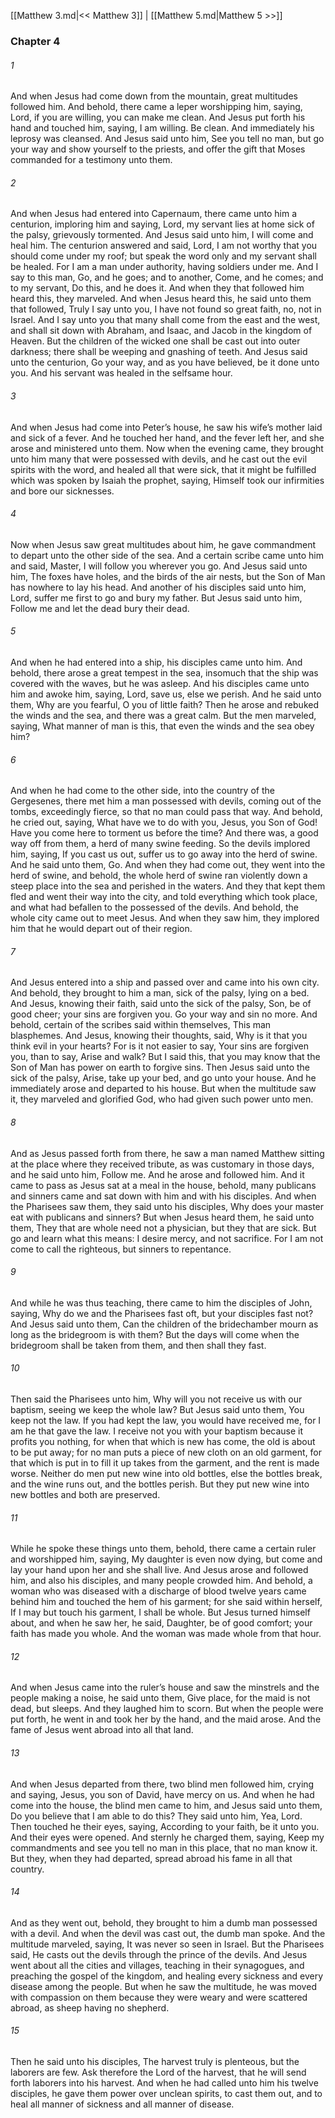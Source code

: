 [[Matthew 3.md|<< Matthew 3]]  |  [[Matthew 5.md|Matthew 5 >>]]

### Chapter 4
###### 1
And when Jesus had come down from the mountain, great multitudes followed him. And behold, there came a leper worshipping him, saying, Lord, if you are willing, you can make me clean. And Jesus put forth his hand and touched him, saying, I am willing. Be clean. And immediately his leprosy was cleansed. And Jesus said unto him, See you tell no man, but go your way and show yourself to the priests, and offer the gift that Moses commanded for a testimony unto them.

###### 2
And when Jesus had entered into Capernaum, there came unto him a centurion, imploring him and saying, Lord, my servant lies at home sick of the palsy, grievously tormented. And Jesus said unto him, I will come and heal him. The centurion answered and said, Lord, I am not worthy that you should come under my roof; but speak the word only and my servant shall be healed. For I am a man under authority, having soldiers under me. And I say to this man, Go, and he goes; and to another, Come, and he comes; and to my servant, Do this, and he does it. And when they that followed him heard this, they marveled. And when Jesus heard this, he said unto them that followed, Truly I say unto you, I have not found so great faith, no, not in Israel. And I say unto you that many shall come from the east and the west, and shall sit down with Abraham, and Isaac, and Jacob in the kingdom of Heaven. But the children of the wicked one shall be cast out into outer darkness; there shall be weeping and gnashing of teeth. And Jesus said unto the centurion, Go your way, and as you have believed, be it done unto you. And his servant was healed in the selfsame hour.

###### 3
And when Jesus had come into Peter’s house, he saw his wife’s mother laid and sick of a fever. And he touched her hand, and the fever left her, and she arose and ministered unto them. Now when the evening came, they brought unto him many that were possessed with devils, and he cast out the evil spirits with the word, and healed all that were sick, that it might be fulfilled which was spoken by Isaiah the prophet, saying, Himself took our infirmities and bore our sicknesses.

###### 4
Now when Jesus saw great multitudes about him, he gave commandment to depart unto the other side of the sea. And a certain scribe came unto him and said, Master, I will follow you wherever you go. And Jesus said unto him, The foxes have holes, and the birds of the air nests, but the Son of Man has nowhere to lay his head. And another of his disciples said unto him, Lord, suffer me first to go and bury my father. But Jesus said unto him, Follow me and let the dead bury their dead.

###### 5
And when he had entered into a ship, his disciples came unto him. And behold, there arose a great tempest in the sea, insomuch that the ship was covered with the waves, but he was asleep. And his disciples came unto him and awoke him, saying, Lord, save us, else we perish. And he said unto them, Why are you fearful, O you of little faith? Then he arose and rebuked the winds and the sea, and there was a great calm. But the men marveled, saying, What manner of man is this, that even the winds and the sea obey him?

###### 6
And when he had come to the other side, into the country of the Gergesenes, there met him a man possessed with devils, coming out of the tombs, exceedingly fierce, so that no man could pass that way. And behold, he cried out, saying, What have we to do with you, Jesus, you Son of God! Have you come here to torment us before the time? And there was, a good way off from them, a herd of many swine feeding. So the devils implored him, saying, If you cast us out, suffer us to go away into the herd of swine. And he said unto them, Go. And when they had come out, they went into the herd of swine, and behold, the whole herd of swine ran violently down a steep place into the sea and perished in the waters. And they that kept them fled and went their way into the city, and told everything which took place, and what had befallen to the possessed of the devils. And behold, the whole city came out to meet Jesus. And when they saw him, they implored him that he would depart out of their region.

###### 7
And Jesus entered into a ship and passed over and came into his own city. And behold, they brought to him a man, sick of the palsy, lying on a bed. And Jesus, knowing their faith, said unto the sick of the palsy, Son, be of good cheer; your sins are forgiven you. Go your way and sin no more. And behold, certain of the scribes said within themselves, This man blasphemes. And Jesus, knowing their thoughts, said, Why is it that you think evil in your hearts? For is it not easier to say, Your sins are forgiven you, than to say, Arise and walk? But I said this, that you may know that the Son of Man has power on earth to forgive sins. Then Jesus said unto the sick of the palsy, Arise, take up your bed, and go unto your house. And he immediately arose and departed to his house. But when the multitude saw it, they marveled and glorified God, who had given such power unto men.

###### 8
And as Jesus passed forth from there, he saw a man named Matthew sitting at the place where they received tribute, as was customary in those days, and he said unto him, Follow me. And he arose and followed him. And it came to pass as Jesus sat at a meal in the house, behold, many publicans and sinners came and sat down with him and with his disciples. And when the Pharisees saw them, they said unto his disciples, Why does your master eat with publicans and sinners? But when Jesus heard them, he said unto them, They that are whole need not a physician, but they that are sick. But go and learn what this means: I desire mercy, and not sacrifice. For I am not come to call the righteous, but sinners to repentance.

###### 9
And while he was thus teaching, there came to him the disciples of John, saying, Why do we and the Pharisees fast oft, but your disciples fast not? And Jesus said unto them, Can the children of the bridechamber mourn as long as the bridegroom is with them? But the days will come when the bridegroom shall be taken from them, and then shall they fast.

###### 10
Then said the Pharisees unto him, Why will you not receive us with our baptism, seeing we keep the whole law? But Jesus said unto them, You keep not the law. If you had kept the law, you would have received me, for I am he that gave the law. I receive not you with your baptism because it profits you nothing, for when that which is new has come, the old is about to be put away; for no man puts a piece of new cloth on an old garment, for that which is put in to fill it up takes from the garment, and the rent is made worse. Neither do men put new wine into old bottles, else the bottles break, and the wine runs out, and the bottles perish. But they put new wine into new bottles and both are preserved.

###### 11
While he spoke these things unto them, behold, there came a certain ruler and worshipped him, saying, My daughter is even now dying, but come and lay your hand upon her and she shall live. And Jesus arose and followed him, and also his disciples, and many people crowded him. And behold, a woman who was diseased with a discharge of blood twelve years came behind him and touched the hem of his garment; for she said within herself, If I may but touch his garment, I shall be whole. But Jesus turned himself about, and when he saw her, he said, Daughter, be of good comfort; your faith has made you whole. And the woman was made whole from that hour.

###### 12
And when Jesus came into the ruler’s house and saw the minstrels and the people making a noise, he said unto them, Give place, for the maid is not dead, but sleeps. And they laughed him to scorn. But when the people were put forth, he went in and took her by the hand, and the maid arose. And the fame of Jesus went abroad into all that land.

###### 13
And when Jesus departed from there, two blind men followed him, crying and saying, Jesus, you son of David, have mercy on us. And when he had come into the house, the blind men came to him, and Jesus said unto them, Do you believe that I am able to do this? They said unto him, Yea, Lord. Then touched he their eyes, saying, According to your faith, be it unto you. And their eyes were opened. And sternly he charged them, saying, Keep my commandments and see you tell no man in this place, that no man know it. But they, when they had departed, spread abroad his fame in all that country.

###### 14
And as they went out, behold, they brought to him a dumb man possessed with a devil. And when the devil was cast out, the dumb man spoke. And the multitude marveled, saying, It was never so seen in Israel. But the Pharisees said, He casts out the devils through the prince of the devils. And Jesus went about all the cities and villages, teaching in their synagogues, and preaching the gospel of the kingdom, and healing every sickness and every disease among the people. But when he saw the multitude, he was moved with compassion on them because they were weary and were scattered abroad, as sheep having no shepherd.

###### 15
Then he said unto his disciples, The harvest truly is plenteous, but the laborers are few. Ask therefore the Lord of the harvest, that he will send forth laborers into his harvest. And when he had called unto him his twelve disciples, he gave them power over unclean spirits, to cast them out, and to heal all manner of sickness and all manner of disease.